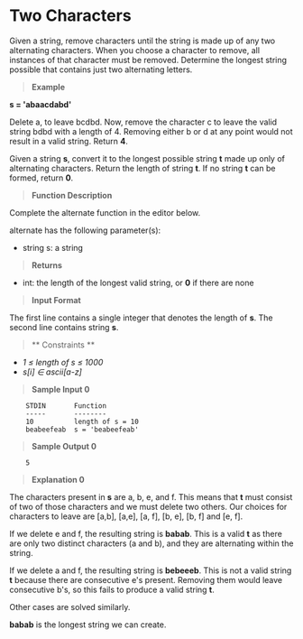 # Two Characters

Given a string, remove characters until the string is made up of any two 
alternating characters. When you choose a character to remove, 
all instances of that character must be removed. Determine the longest 
string possible that contains just two alternating letters.

>**Example**

**s = 'abaacdabd'**

Delete a, to leave bcdbd. Now, remove the character c to 
leave the valid string bdbd with a length of 4. 
Removing either b or d at any point would not result 
in a valid string. Return **4**.

Given a string **s**, convert it to the longest possible string **t** 
made up only of alternating characters. Return the length of string **t**. 
If no string **t** can be formed, return **0**.

>**Function Description**

Complete the alternate function in the editor below.

alternate has the following parameter(s):

- string s: a string

>**Returns**

- int: the length of the longest valid string, or **0** if there are none

>**Input Format**

The first line contains a single integer that denotes the length of **s**.
The second line contains string **s**.



> ** Constraints **

- *1 &le; length of s &le; 1000*
- *s[i] &isin; ascii[a-z]*


> **Sample Input 0**
```
    STDIN       Function
    -----       --------
    10          length of s = 10
    beabeefeab  s = 'beabeefeab'
```

> **Sample Output 0**
```
    5
```

> **Explanation 0**

The characters present in **s** are a, b, e, and f. 
This means that **t** must consist of two of those characters 
and we must delete two others. Our choices for characters to 
leave are [a,b], [a,e], [a, f], [b, e], [b, f] and [e, f].

If we delete e and f, the resulting string is **babab**. 
This is a valid **t** as there are only two distinct characters (a and b), 
and they are alternating within the string.

If we delete a and f, the resulting string is **bebeeeb**. 
This is not a valid string **t** because there are consecutive e's present. 
Removing them would leave consecutive b's, so this fails to produce a valid 
string **t**.

Other cases are solved similarly.

**babab** is the longest string we can create.